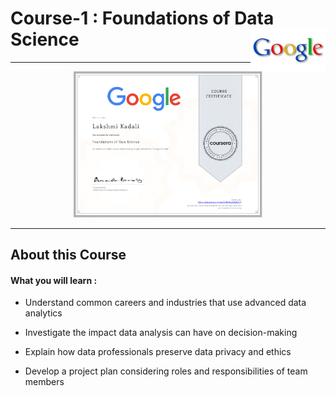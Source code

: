 
# Course-1 : Foundations of Data Science <img src="/Lakshmi Kadali Certificates/google logo.png" align="right" width="120" />
---

<p align="center">
<img src="/Lakshmi Kadali Certificates/Coursera Google Advanced Data Analytics Professional Certificate Course-1.png" width=60% height=60%>

---
## About this Course


#### What you will learn : 


- Understand common careers and industries that use advanced data analytics

- Investigate the impact data analysis can have on decision-making

- Explain how data professionals preserve data privacy and ethics 

- Develop a project plan considering roles and responsibilities of team members
